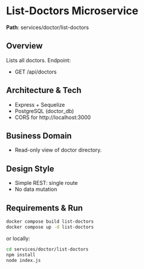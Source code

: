 # List-Doctors Microservice

**Path**: services/doctor/list-doctors

## Overview
Lists all doctors.
Endpoint:
- GET /api/doctors

## Architecture & Tech
- Express + Sequelize
- PostgreSQL (doctor_db)
- CORS for http://localhost:3000

## Business Domain
- Read-only view of doctor directory.

## Design Style
- Simple REST: single route
- No data mutation

## Requirements & Run
```bash
docker compose build list-doctors
docker compose up -d list-doctors
```
or locally:
```bash
cd services/doctor/list-doctors
npm install
node index.js
```